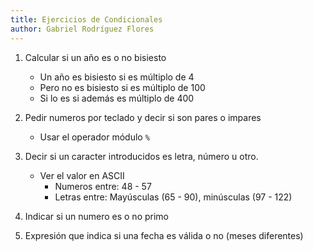 ```yaml
---
title: Ejercicios de Condicionales
author: Gabriel Rodríguez Flores
---
```


1. Calcular si un año es o no bisiesto
    - Un año es bisiesto si es múltiplo de 4
    - Pero no es bisiesto si es múltiplo de 100
    - Si lo es si además es múltiplo de 400

2. Pedir numeros por teclado y decir si son pares o impares
    - Usar el operador módulo `%`

3. Decir si un caracter introducidos es letra, número u otro.
    - Ver el valor en ASCII
        - Numeros entre: 48 - 57
        - Letras entre: Mayúsculas (65 - 90), minúsculas (97 - 122)

4. Indicar si un numero es o no primo

5. Expresión que indica si una fecha es válida o no (meses diferentes)